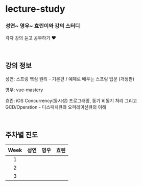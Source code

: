 # lecture-study
### 성연~ 영우~ 효린이와 강의 스터디 

각자 강의 듣고 공부하기 ❤️

<br>

## 강의 정보
성연: 스프링 핵심 원리 - 기본편 / 예제로 배우는 스프링 입문 (개정판)

영우: vue-mastery

효린: iOS Concurrency(동시성) 프로그래밍, 동기 비동기 처리 그리고 GCD/Operation - 디스패치큐와 오퍼레이션큐의 이해

<br>

## 주차별 진도 
|Week|성연|영우|효린|
|:---:|:---:|:---:|:---:|
|1| | | |
|2| | | |
|3| | | |
